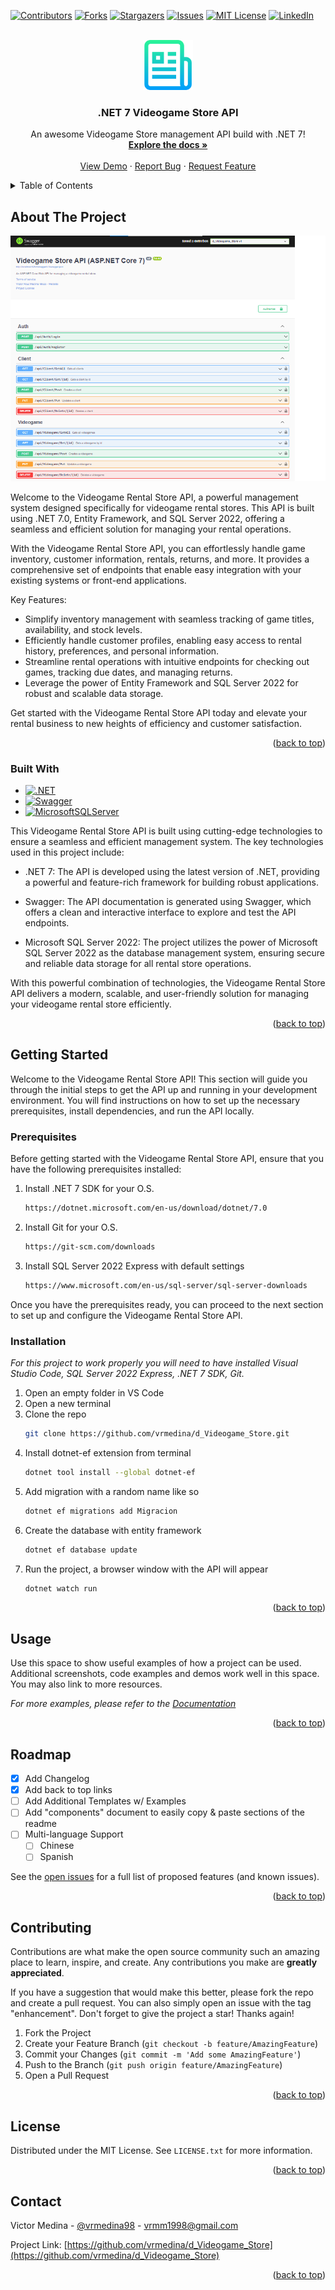 <a name="readme-top"></a>

[![Contributors][contributors-shield]][contributors-url]
[![Forks][forks-shield]][forks-url]
[![Stargazers][stars-shield]][stars-url]
[![Issues][issues-shield]][issues-url]
[![MIT License][license-shield]][license-url]
[![LinkedIn][linkedin-shield]][linkedin-url]



<!-- PROJECT LOGO -->
<br />
<div align="center">
  <a href="https://github.com/vrmedina/d_Videogame_Store">
    <img src="images/logo.png" alt="Logo" width="80" height="80">
  </a>

  <h3 align="center">.NET 7 Videogame Store API</h3>

  <p align="center">
    An awesome Videogame Store management API build with .NET 7!
    <br />
    <a href="https://github.com/vrmedina/d_Videogame_Store"><strong>Explore the docs »</strong></a>
    <br />
    <br />
    <a href="https://github.com/vrmedina/d_Videogame_Store">View Demo</a>
    ·
    <a href="https://github.com/vrmedina/d_Videogame_Store/issues">Report Bug</a>
    ·
    <a href="https://github.com/vrmedina/d_Videogame_Store/issues">Request Feature</a>
  </p>
</div>



<!-- TABLE OF CONTENTS -->
<details>
  <summary>Table of Contents</summary>
  <ol>
    <li>
      <a href="#about-the-project">About The Project</a>
      <ul>
        <li><a href="#built-with">Built With</a></li>
      </ul>
    </li>
    <li>
      <a href="#getting-started">Getting Started</a>
      <ul>
        <li><a href="#prerequisites">Prerequisites</a></li>
        <li><a href="#installation">Installation</a></li>
      </ul>
    </li>
    <li><a href="#usage">Usage</a></li>
    <li><a href="#roadmap">Roadmap</a></li>
    <li><a href="#contributing">Contributing</a></li>
    <li><a href="#license">License</a></li>
    <li><a href="#contact">Contact</a></li>
    <li><a href="#acknowledgments">Acknowledgments</a></li>
  </ol>
</details>



<!-- ABOUT THE PROJECT -->
## About The Project

[![Product Name Screen Shot][product-screenshot]](https://google.com)

Welcome to the Videogame Rental Store API, a powerful management system designed specifically for videogame rental stores. This API is built using .NET 7.0, Entity Framework, and SQL Server 2022, offering a seamless and efficient solution for managing your rental operations.

With the Videogame Rental Store API, you can effortlessly handle game inventory, customer information, rentals, returns, and more. It provides a comprehensive set of endpoints that enable easy integration with your existing systems or front-end applications.

Key Features:

* Simplify inventory management with seamless tracking of game titles, availability, and stock levels.
* Efficiently handle customer profiles, enabling easy access to rental history, preferences, and personal information.
* Streamline rental operations with intuitive endpoints for checking out games, tracking due dates, and managing returns.
* Leverage the power of Entity Framework and SQL Server 2022 for robust and scalable data storage.

Get started with the Videogame Rental Store API today and elevate your rental business to new heights of efficiency and customer satisfaction.

<p align="right">(<a href="#readme-top">back to top</a>)</p>



### Built With

* [![.NET][Dotnet7]][Dotnet7-url]
* [![Swagger][Swagger]][Swagger-url]
* [![MicrosoftSQLServer][MicrosoftSQLServer]][MicrosoftSQLServer-url]

This Videogame Rental Store API is built using cutting-edge technologies to ensure a seamless and efficient management system. The key technologies used in this project include:

* .NET 7: The API is developed using the latest version of .NET, providing a powerful and feature-rich framework for building robust applications.

* Swagger: The API documentation is generated using Swagger, which offers a clean and interactive interface to explore and test the API endpoints.

* Microsoft SQL Server 2022: The project utilizes the power of Microsoft SQL Server 2022 as the database management system, ensuring secure and reliable data storage for all rental store operations.

With this powerful combination of technologies, the Videogame Rental Store API delivers a modern, scalable, and user-friendly solution for managing your videogame rental store efficiently.

<p align="right">(<a href="#readme-top">back to top</a>)</p>



<!-- GETTING STARTED -->
## Getting Started

Welcome to the Videogame Rental Store API! This section will guide you through the initial steps to get the API up and running in your development environment. You will find instructions on how to set up the necessary prerequisites, install dependencies, and run the API locally.

### Prerequisites

Before getting started with the Videogame Rental Store API, ensure that you have the following prerequisites installed:

1. Install .NET 7 SDK for your O.S.
   ```sh
   https://dotnet.microsoft.com/en-us/download/dotnet/7.0
   ```
2. Install Git for your O.S.
   ```sh
   https://git-scm.com/downloads
   ```
3. Install SQL Server 2022 Express with default settings
   ```sh
   https://www.microsoft.com/en-us/sql-server/sql-server-downloads
   ```
   
Once you have the prerequisites ready, you can proceed to the next section to set up and configure the Videogame Rental Store API.

### Installation

_For this project to work properly you will need to have installed Visual Studio Code, SQL Server 2022 Express, .NET 7 SDK, Git._

1. Open an empty folder in VS Code
2. Open a new terminal
3. Clone the repo
   ```sh
   git clone https://github.com/vrmedina/d_Videogame_Store.git
   ```
4. Install dotnet-ef extension from terminal
   ```sh
   dotnet tool install --global dotnet-ef
   ```
5. Add migration with a random name like so
   ```sh
   dotnet ef migrations add Migracion
   ```
6. Create the database with entity framework
   ```sh
   dotnet ef database update
   ```
7. Run the project, a browser window with the API will appear
   ```sh
   dotnet watch run
   ```

<p align="right">(<a href="#readme-top">back to top</a>)</p>



<!-- USAGE EXAMPLES -->
## Usage

Use this space to show useful examples of how a project can be used. Additional screenshots, code examples and demos work well in this space. You may also link to more resources.

_For more examples, please refer to the [Documentation](https://example.com)_

<p align="right">(<a href="#readme-top">back to top</a>)</p>



<!-- ROADMAP -->
## Roadmap

- [x] Add Changelog
- [x] Add back to top links
- [ ] Add Additional Templates w/ Examples
- [ ] Add "components" document to easily copy & paste sections of the readme
- [ ] Multi-language Support
    - [ ] Chinese
    - [ ] Spanish

See the [open issues](https://github.com/vrmedina/d_Videogame_Store/issues) for a full list of proposed features (and known issues).

<p align="right">(<a href="#readme-top">back to top</a>)</p>



<!-- CONTRIBUTING -->
## Contributing

Contributions are what make the open source community such an amazing place to learn, inspire, and create. Any contributions you make are **greatly appreciated**.

If you have a suggestion that would make this better, please fork the repo and create a pull request. You can also simply open an issue with the tag "enhancement".
Don't forget to give the project a star! Thanks again!

1. Fork the Project
2. Create your Feature Branch (`git checkout -b feature/AmazingFeature`)
3. Commit your Changes (`git commit -m 'Add some AmazingFeature'`)
4. Push to the Branch (`git push origin feature/AmazingFeature`)
5. Open a Pull Request

<p align="right">(<a href="#readme-top">back to top</a>)</p>



<!-- LICENSE -->
## License

Distributed under the MIT License. See `LICENSE.txt` for more information.

<p align="right">(<a href="#readme-top">back to top</a>)</p>



<!-- CONTACT -->
## Contact

Victor Medina - [@vrmedina98](https://twitter.com/vrmedina98) - vrmm1998@gmail.com

Project Link: [https://github.com/vrmedina/d_Videogame_Store](https://github.com/vrmedina/d_Videogame_Store)

<p align="right">(<a href="#readme-top">back to top</a>)</p>

<!-- MARKDOWN LINKS & IMAGES -->
[contributors-shield]: https://img.shields.io/github/contributors/vrmedina/d_Videogame_Store.svg?style=for-the-badge
[contributors-url]: https://github.com/vrmedina/d_Videogame_Store/graphs/contributors
[forks-shield]: https://img.shields.io/github/forks/vrmedina/d_Videogame_Store.svg?style=for-the-badge
[forks-url]: https://github.com/vrmedina/d_Videogame_Store/network/members
[stars-shield]: https://img.shields.io/github/stars/vrmedina/d_Videogame_Store.svg?style=for-the-badge
[stars-url]: https://github.com/vrmedina/d_Videogame_Store/stargazers
[issues-shield]: https://img.shields.io/github/issues/vrmedina/d_Videogame_Store.svg?style=for-the-badge
[issues-url]: https://github.com/vrmedina/d_Videogame_Store/issues
[license-shield]: https://img.shields.io/github/license/vrmedina/d_Videogame_Store.svg?style=for-the-badge
[license-url]: https://github.com/vrmedina/d_Videogame_Store/blob/main/LICENSE.txt
[linkedin-shield]: https://img.shields.io/badge/-LinkedIn-black.svg?style=for-the-badge&logo=linkedin&colorB=555
[linkedin-url]: https://linkedin.com/in/victor-medina-meza
[product-screenshot]: images/screenshot.png
[Dotnet7]: https://img.shields.io/badge/-.NET%207.0-blueviolet?style=for-the-badge&logo=.net&logoColor=white
[Dotnet7-url]: https://dotnet.microsoft.com/en-us/download/dotnet/7.0
[MicrosoftSQLServer]: https://img.shields.io/badge/Microsoft%20SQL%20Server-CC2927?style=for-the-badge&logo=microsoft%20sql%20server&logoColor=white
[MicrosoftSQLServer-url]: https://www.microsoft.com/en-us/sql-server/sql-server-downloads
[Swagger]: https://img.shields.io/badge/-Swagger-%23Clojure?style=for-the-badge&logo=swagger&logoColor=white
[Swagger-url]: https://swagger.io/
